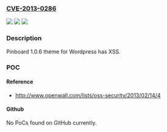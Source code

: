### [CVE-2013-0286](https://cve.mitre.org/cgi-bin/cvename.cgi?name=CVE-2013-0286)
![](https://img.shields.io/static/v1?label=Product&message=Pinboard%20theme&color=blue)
![](https://img.shields.io/static/v1?label=Version&message=n%2Fa&color=blue)
![](https://img.shields.io/static/v1?label=Vulnerability&message=XSS&color=brighgreen)

### Description

Pinboard 1.0.6 theme for Wordpress has XSS.

### POC

#### Reference
- http://www.openwall.com/lists/oss-security/2013/02/14/4

#### Github
No PoCs found on GitHub currently.

